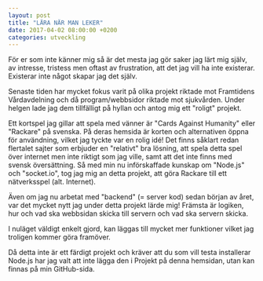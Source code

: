 ```yaml
---
layout: post
title: "LÄRA NÄR MAN LEKER"
date: 2017-04-02 08:00:00 +0200
categories: utveckling
---
```

För er som inte känner mig så är det mesta jag gör saker jag lärt mig själv, av intresse, tristess men oftast av frustration, att det jag vill ha inte existerar. Existerar inte något skapar jag det själv.

Senaste tiden har mycket fokus varit på olika projekt riktade mot Framtidens Vårdavdelning och då program/webbsidor riktade mot sjukvården. Under helgen lade jag dem tillfälligt på hyllan och antog mig ett "roligt" projekt.

Ett kortspel jag gillar att spela med vänner är "Cards Against Humanity" eller "Rackare" på svenska. På deras hemsida är korten och alternativen öppna för användning, vilket jag tyckte var en rolig idé! Det finns såklart redan flertalet sajter som erbjuder en "relativt" bra lösning, att spela detta spel över internet men inte riktigt som jag ville, samt att det inte finns med svensk översättning. Så med min nu införskaffade kunskap om "Node.js" och "socket.io", tog jag mig an detta projekt, att göra Rackare till ett nätverksspel (alt. Internet).

Även om jag nu arbetat med "backend" (= server kod) sedan början av året, var det mycket nytt jag under detta projekt lärde mig! Främsta är logiken, hur och vad ska webbsidan skicka till servern och vad ska servern skicka.

I nuläget väldigt enkelt gjord, kan läggas till mycket mer funktioner vilket jag troligen kommer göra framöver.

Då detta inte är ett färdigt projekt och kräver att du som vill testa installerar Node.js har jag valt att inte lägga den i Projekt på denna hemsidan, utan kan finnas på min GitHub-sida.